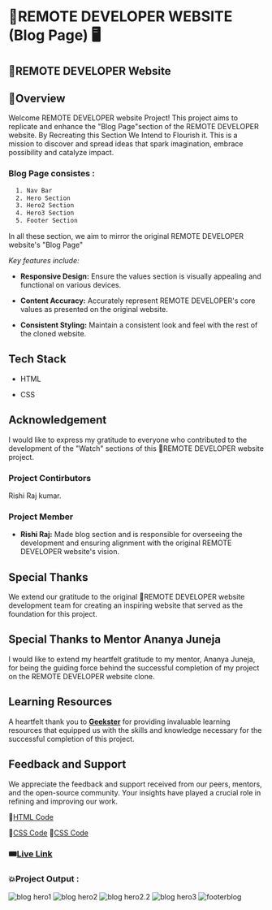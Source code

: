 # 🎯REMOTE DEVELOPER WEBSITE (Blog Page) 🖥️

## 🚀REMOTE DEVELOPER Website

## 📌Overview
Welcome REMOTE DEVELOPER website Project! This project aims to replicate and enhance the "Blog Page"section of the REMOTE DEVELOPER website. By Recreating this Section We Intend to Flourish it. This is a mission to discover and spread ideas that spark imagination, embrace possibility and catalyze impact.


### Blog Page consistes :
```bash
  1. Nav Bar
  2. Hero Section
  3. Hero2 Section
  4. Hero3 Section
  5. Footer Section
```
In  all these section, we aim to mirror the original REMOTE DEVELOPER website's "Blog Page"

*Key features include:*
- **Responsive Design:** Ensure the values section is visually appealing and functional on various devices.

- **Content Accuracy:** Accurately represent REMOTE DEVELOPER's core values as presented on the original website.

- **Consistent Styling:** Maintain a consistent look and feel with the rest of the cloned website.

## Tech Stack
- HTML

- CSS

## Acknowledgement

I would like to express my gratitude to everyone who contributed to the development of the "Watch" sections of this 🚀REMOTE DEVELOPER website project. 

### Project Contirbutors

Rishi Raj kumar.

### Project Member

- **Rishi Raj:** Made blog section and is responsible for overseeing the development and ensuring alignment with the original REMOTE DEVELOPER website's vision.

## Special Thanks

We extend our gratitude to the original 🚀REMOTE DEVELOPER website development team for creating an inspiring website that served as the foundation for this project.

## Special Thanks to Mentor Ananya Juneja

I would like to extend my heartfelt gratitude to my mentor, Ananya Juneja, for being the guiding force behind the successful completion of my project on the REMOTE DEVELOPER website clone.

## Learning Resources
A heartfelt thank you to **[Geekster](https://www.geekster.in/)** for providing invaluable learning resources that equipped us with the skills and knowledge necessary for the successful completion of this project.

## Feedback and Support

We appreciate the feedback and support received from our peers, mentors, and the open-source community. Your insights have played a crucial role in refining and improving our work.




📌[HTML Code](./index.html)

📌[CSS Code](./styles.css)
📌[CSS Code](https://github.com/Abhinandan411/Remote-Developer-Geekathon/blob/main/Rishi%20Raj%20kumar%20(%20Blog%20)/styles.css)

### 🎟️[Live Link](https://abhinandan411.github.io/Remote-Developer-Geekathon/Rishi%20Raj%20kumar%20(%20Blog%20)/index.html)


### 💥Project Output :  

![blog hero1](https://github.com/Abhinandan411/Remote-Developer-Geekathon/assets/155779733/d97f349c-9544-4de8-90ca-1c8271f121b4)
![blog hero2](https://github.com/Abhinandan411/Remote-Developer-Geekathon/assets/155779733/69d8f280-985a-4bd2-b7e2-8c428c71e34f)
![blog hero2.2](https://github.com/Abhinandan411/Remote-Developer-Geekathon/assets/155779733/ca0a24d1-1414-4731-969c-ad188158231c)
![blog hero3](https://github.com/Abhinandan411/Remote-Developer-Geekathon/assets/155779733/8f28c77f-42d8-4d7f-b72a-5806ef3f8068)
![footerblog](https://github.com/Abhinandan411/Remote-Developer-Geekathon/assets/155779733/0501a7d3-abd6-4615-9373-920fea3d0ab6)




